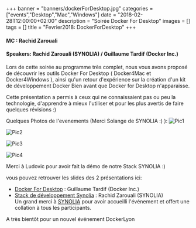 +++
banner = "banners/dockerForDesktop.jpg"
categories = ["events","Desktop","Mac","Windows"]
date = "2018-02-28T12:00:00+02:00"
description = "Soirée Docker For Desktop"
images = []
tags = []
title = "Fevrier2018: DockerForDesktop"
+++

#### MC : Rachid Zarouali

#### Speakers: Rachid Zarouali (SYNOLIA) / Guillaume Tardif (Docker Inc.)

Lors de cette soirée au programme très complet, nous vous avons proposé de découvrir les outils Docker For Desktop ( Docker4Mac et Docker4Windows ), ainsi qu'un retour d'expérience sur la création d'un kit de développement Docker Bien avant que Docker for Desktop n'apparaisse.

Cette présentation a permis à ceux qui ne connaissaient pas ou peu la technologie, d'apprendre à mieux l'utiliser et pour les plus avertis de faire quelques révisions :)

Quelques Photos de l'evenements (Merci Solange de SYNOLIA :) ):
![Pic1](https://dockerlyon.netlify.com/dfm_pic1.jpg)

![Pic2](https://dockerlyon.netlify.com/dfm_pic2.jpg)

![Pic3](https://dockerlyon.netlify.com/dfm_pic3.jpg)

![Pic4](https://dockerlyon.netlify.com/dfm_pic4.jpg)

Merci à Ludovic pour avoir fait la démo de notre Stack SYNOLIA :)

vous pouvez retrouver les slides des 2 présentations ici:
- [Docker For Desktop](https://docs.google.com/presentation/d/1Go5ZZ_xsRus4GDJuE5K7EiXtI5wyzKnGlyT0Szrx3jY) : Guillaume Tardif (Docker Inc.)  
- [Stack de développement Synolia](https://www.slideshare.net/rzarouali/kit-de-developpement-synolia) : Rachid Zarouali (SYNOLIA)  
Un grand merci à [SYNOLIA](https://www.synolia.com) pour avoir accueilli l'événement et offert une collation à tous les participants.

A très bientôt pour un nouvel événement DockerLyon

